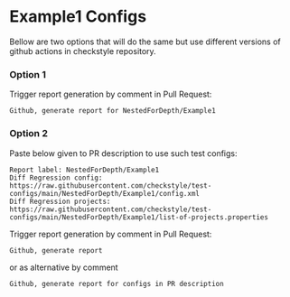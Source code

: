 # Example1 Configs

Bellow are two options that will do the same but use different versions
of github actions in checkstyle repository.


### Option 1
Trigger report generation by comment in Pull Request:
```
Github, generate report for NestedForDepth/Example1
```

### Option 2

Paste below given to PR description to use such test configs:
```
Report label: NestedForDepth/Example1
Diff Regression config: https://raw.githubusercontent.com/checkstyle/test-configs/main/NestedForDepth/Example1/config.xml
Diff Regression projects: https://raw.githubusercontent.com/checkstyle/test-configs/main/NestedForDepth/Example1/list-of-projects.properties
```

Trigger report generation by comment in Pull Request:
```
Github, generate report
```
or as alternative by comment
```
Github, generate report for configs in PR description
```

